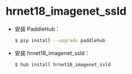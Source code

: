 # hrnet18_imagenet_ssld
* 安装 PaddleHub：

    ```bash
    $ pip install --upgrade paddlehub
    ```

* 安装 hrnet18_imagenet_ssld：

    ```bash
    $ hub install hrnet18_imagenet_ssld
    ```
